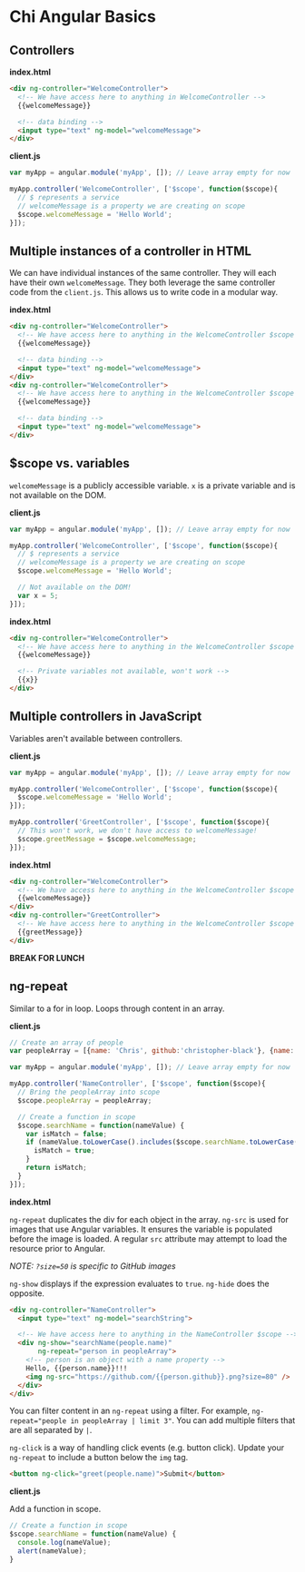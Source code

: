 # Chi Angular Basics
## Controllers

**index.html**

```HTML
<div ng-controller="WelcomeController">
  <!-- We have access here to anything in WelcomeController -->
  {{welcomeMessage}}

  <!-- data binding -->
  <input type="text" ng-model="welcomeMessage">
</div>
```

**client.js**

```JavaScript
var myApp = angular.module('myApp', []); // Leave array empty for now

myApp.controller('WelcomeController', ['$scope', function($scope){
  // $ represents a service
  // welcomeMessage is a property we are creating on scope
  $scope.welcomeMessage = 'Hello World';
}]);
```

## Multiple instances of a controller in HTML

We can have individual instances of the same controller. They will each have their own `welcomeMessage`. They both leverage the same controller code from the `client.js`. This allows us to write code in a modular way.

**index.html**

```HTML
<div ng-controller="WelcomeController">
  <!-- We have access here to anything in the WelcomeController $scope -->
  {{welcomeMessage}}

  <!-- data binding -->
  <input type="text" ng-model="welcomeMessage">
</div>
<div ng-controller="WelcomeController">
  <!-- We have access here to anything in the WelcomeController $scope -->
  {{welcomeMessage}}

  <!-- data binding -->
  <input type="text" ng-model="welcomeMessage">
</div>
```

## $scope vs. variables

`welcomeMessage` is a publicly accessible variable. `x` is a private variable and is not available on the DOM.

**client.js**

```JavaScript
var myApp = angular.module('myApp', []); // Leave array empty for now

myApp.controller('WelcomeController', ['$scope', function($scope){
  // $ represents a service
  // welcomeMessage is a property we are creating on scope
  $scope.welcomeMessage = 'Hello World';

  // Not available on the DOM!
  var x = 5;
}]);
```

**index.html**

```HTML
<div ng-controller="WelcomeController">
  <!-- We have access here to anything in the WelcomeController $scope -->
  {{welcomeMessage}}

  <!-- Private variables not available, won't work -->
  {{x}}
</div>
```

## Multiple controllers in JavaScript

Variables aren't available between controllers.

**client.js**

```JavaScript
var myApp = angular.module('myApp', []); // Leave array empty for now

myApp.controller('WelcomeController', ['$scope', function($scope){
  $scope.welcomeMessage = 'Hello World';
}]);

myApp.controller('GreetController', ['$scope', function($scope){
  // This won't work, we don't have access to welcomeMessage!
  $scope.greetMessage = $scope.welcomeMessage;
}]);
```

**index.html**

```HTML
<div ng-controller="WelcomeController">
  <!-- We have access here to anything in the WelcomeController $scope -->
  {{welcomeMessage}}
</div>
<div ng-controller="GreetController">
  <!-- We have access here to anything in the WelcomeController $scope -->
  {{greetMessage}}
</div>
```

**BREAK FOR LUNCH**

## ng-repeat

Similar to a for in loop. Loops through content in an array.

**client.js**

```JavaScript
// Create an array of people
var peopleArray = [{name: 'Chris', github:'christopher-black'}, {name: 'Scott', github:'scottbromander'}, {name: 'Huck', github:'huckbee'}];

var myApp = angular.module('myApp', []); // Leave array empty for now

myApp.controller('NameController', ['$scope', function($scope){
  // Bring the peopleArray into scope
  $scope.peopleArray = peopleArray;

  // Create a function in scope
  $scope.searchName = function(nameValue) {
    var isMatch = false;
    if (nameValue.toLowerCase().includes($scope.searchName.toLowerCase())) {
      isMatch = true;
    }
    return isMatch;
  }
}]);
```

**index.html**

`ng-repeat` duplicates the div for each object in the array. `ng-src` is used for images that use Angular variables. It ensures the variable is populated before the image is loaded. A regular `src` attribute may attempt to load the resource prior to Angular.

_NOTE: `?size=50` is specific to GitHub images_

`ng-show` displays if the expression evaluates to `true`. `ng-hide` does the opposite.

```HTML
<div ng-controller="NameController">
  <input type="text" ng-model="searchString">

  <!-- We have access here to anything in the NameController $scope -->
  <div ng-show="searchName(people.name)"
       ng-repeat="person in peopleArray">
    <!-- person is an object with a name property -->
    Hello, {{person.name}}!!!
    <img ng-src="https://github.com/{{person.github}}.png?size=80" />
  </div>
</div>
```

You can filter content in an `ng-repeat` using a filter. For example, `ng-repeat="people in peopleArray | limit 3"`. You can add multiple filters that are all separated by `|`.

`ng-click` is a way of handling click events (e.g. button click). Update your `ng-repeat` to include a button below the `img` tag.

```HTML
<button ng-click="greet(people.name)">Submit</button>
```

**client.js**

Add a function in scope.

```JavaScript
// Create a function in scope
$scope.searchName = function(nameValue) {
  console.log(nameValue);
  alert(nameValue);
}
```
